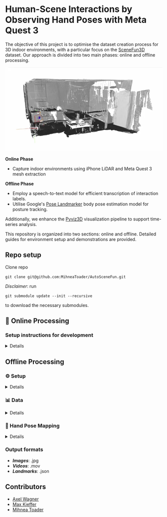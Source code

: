 # Human-Scene Interactions by Observing Hand Poses with Meta Quest 3

The objective of this project is to optimise the dataset creation process for 3D indoor environments, with a particular focus on the [SceneFun3D](https://scenefun3d.github.io) dataset. Our approach is divided into two main phases: online and offline processing. 

![Project Overview](docs/Bedroom%201%20Walkaround.webp)

**Online Phase**
* Capture indoor environments using iPhone LiDAR and Meta Quest 3 mesh extraction

**Offline Phase**
* Employ a speech-to-text model for efficient transcription of interaction labels.
* Utilise Google's [Pose Landmarker](https://ai.google.dev/edge/mediapipe/solutions/vision/pose_landmarker) body pose estimation model for posture tracking.

Additionally, we enhance the [Pyviz3D](https://github.com/francisengelmann/PyViz3D) visualization pipeline to support time-series analysis.

This repository is organized into two sections: online and offline. Detailed guides for environment setup and demonstrations are provided.

## Repo setup
Clone repo
```
git clone git@github.com:MihneaToader/AutoSceneFun.git
```
*Disclaimer*: run 
```
git submodule update --init --recursive
```
to download the necessary submodules.

## :goggles: Online Processing

### Setup instructions for development

<details>

### Prerequisite software
[Unity 2022.3.23f1](https://unity.com/download)\
[Meta Quest Developer Hub](https://developer.oculus.com/meta-quest-developer-hub/)\
[SideQuest](https://sidequestvr.com/setup-howto)\
[Oculus App](https://developer.oculus.com/documentation/unity/unity-link/) (only for Windows)

### Setup
For a visual guide, follow Black Whale Studio's [Get Started with Meta Quest Development in Unity](https://www.youtube.com/watch?v=BU9LYKM2TDc).\
Additionally, in the Oculus App, in the Beta tab of the Settings, toggle "Developer Runtime Features" and then enable Passthrough, Point Cloud and Spatial Data. For ease of development, try to setup the Oculus Link if you're using Windows. It allows for quick debugging without having to build every time. Open the unity folder as a new Unity project.

### File structure
For the sake of privacy, room scans are not included in this repository. SCan can be made with [3DScanner app](https://3dscannerapp.com/) an iPhone app which allows capturing LiDAR scans. Place the scan in the Assets\Scans folder and you're ready to use them. Click on the SampleScene in the Scenes folder. Now replace the textured_output in the scene view with your scan. Take the default element of the scan in the scene view and drag it to AlignementRecorder-> Aligned Object element and NewMeshAlignment->Source Mesh Object element.
**Make sure that your scan prefab has read/write enabled else unity will not be able to accesse the scan and perform transformations!**

### Building and running
If you've done everything right, you should be able to go to File > Build Settings,set platform to Android and set the build target to the Oculus 3 device and hit Build and Run. 

### Recording data
The app starts to aligne the scan and then will transition to passtrough and hand, head data and audio will be recorded. Once the app is exited all datasets are saved with timestamp and identifier names. Using the SideQuest app the recorded data can be found in Android/data/app_name/files.

</details>

## Offline Processing

### :gear: Setup

<details>

***Disclaimer***: Streaming is not supported

Navigate to the offlineProcessing folder `cd offlineProcessing`

*MacOS* and *Linux*

Run the setup-file to setup the environment with the necessary dependencies and download models.

```
bash setup.sh
```

*Windows*

Run the setup-file to setup the environment with the necessary dependencies and download models.

Run the bat file twice as conda create exits the first time eventhough running correctly 
```
setup.bat
```
#### Additional Useful Flags

* `--model` : only download a specific model. Valid options: 'lite', 'full', or 'heavy'

#### Manual Setup
*MacOS* and  *Linux*
<details>

Run
```
conda env create -f environment.yml
conda activate 3dv
conda install open3d
python -m pip install git+https://github.com/m-bain/whisperx.git
```

Download the desired body pose estimation network:
* [Lite](https://storage.googleapis.com/mediapipe-models/pose_landmarker/pose_landmarker_lite/float16/latest/pose_landmarker_lite.task)
* [Full](https://storage.googleapis.com/mediapipe-models/pose_landmarker/pose_landmarker_full/float16/latest/pose_landmarker_full.task)
* [Heavy](https://storage.googleapis.com/mediapipe-models/pose_landmarker/pose_landmarker_heavy/float16/latest/pose_landmarker_heavy.task)

Place the model(s) into the `offlineProcessing/models` folder

</details>

*Windows*
<details>

Run
```
conda env create -f windows_environment.yml
conda activate 3dv
python -m pip install git+https://github.com/m-bain/whisperx.git
```

Download the desired body pose estimation network:
* [Lite](https://storage.googleapis.com/mediapipe-models/pose_landmarker/pose_landmarker_lite/float16/latest/pose_landmarker_lite.task)
* [Full](https://storage.googleapis.com/mediapipe-models/pose_landmarker/pose_landmarker_full/float16/latest/pose_landmarker_full.task)
* [Heavy](https://storage.googleapis.com/mediapipe-models/pose_landmarker/pose_landmarker_heavy/float16/latest/pose_landmarker_heavy.task)

Place the model(s) into the `offlineProcessing/models` folder

</details>

</details>

### :bar_chart: Data

<details>

For each recording, create a new folder within the `data` directory. An example scene can be found [here](https://polybox.ethz.ch/index.php/s/4XrXz0gl9Ev5C8Q). Please move this example to `data/example`.

The data must adhere to specific naming conventions:
* Camera positions must include `camera` and `position` in the name.
* Left-hand recordings must include `left` and `hand` in the name.
* Right-hand recordings must include `right` and `hand` in the name.

#### Supported Formats
* **Images**: `.jpg`
* **Videos**: `.mp4`, `.mov` (predominantly using `.mov`)
* **Meta Quest Recordings**: `.json`
* **Room Mesh and Texture**: `.obj`

</details>

### :raised_hands: Hand Pose Mapping

<details>

Utilize `hand_pose_mapping.py` to map body pose recordings to recorded Meta Quest hand poses.

*Disclaimer*: Running the visualization requires adding the PyVis path to the system path. When running the code for the first time, a warning will appear, providing the necessary command to execute.

### Instructions

1. **Run the entire pipeline of body pose extraction, mapping, and visualization**:
    ```
    python hand_pose_mapping.py -d path/to/data/folder --visualise
    ```

2. **Run the pipeline without video processing** (i.e., work with already processed video and visualize):
    ```
    python hand_pose_mapping.py -d path/to/data/folder --visualise -npre --preprocessed_data path/to/already/processed/data
    ```

3. **Run the pipeline without postprocessing** (does not convert data back into Unity format; postprocessing is required for visualization):
    ```
    python hand_pose_mapping.py -d path/to/data/folder -npost
    ```

#### Additional Useful Flags

* `--session_name`: Specifies the name of the output session. The default is the current time in seconds.
* `--mode`: Determines the input type for generating body poses, either from an image or video. Default: Video.
* `--fps`: Synchronizes all data to the specified frames per second (see disclaimer below).
* `--model`: Selects the Pose Landmarker model by providing the relative path.
* `--debug`: Enables debug mode, which outputs all landmarks and the provided media file with annotations (media file output only works for photos).
* `--delta`: Sets the time difference threshold in milliseconds for body pose hand mapping.

*FPS*: Data is synchronized based on the timestamps from the Meta Quest (usually lower than the video fps). If the fps is lower than the provided Quest frames, this may result in data lag.

</details>

### Output formats

* ***Images***: .jpg
* ***Videos***: .mov
* ***Landmarks***: .json

</details>

## Contributors

- [Axel Wagner](https://github.com/Axel2017)
- [Max Kieffer](https://github.com/mkiefferus)
- [Mihnea Toader](https://github.com/MihneaToader)